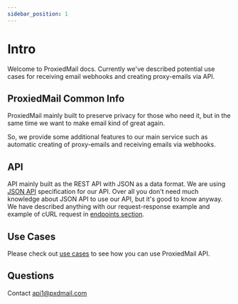 ```yaml
---
sidebar_position: 1
---
```


# Intro

Welcome to ProxiedMail docs. Currently we've described potential use cases for receiving email webhooks and creating proxy-emails via API.

## ProxiedMail Common Info

ProxiedMail mainly built to preserve privacy for those who need it, but in the same time we want to make email kind of great again.

So, we provide some additional features to our main service such as automatic creating of proxy-emails and receiving emails via webhooks.

## API

API mainly built as the REST API with JSON as a data format. We are using [JSON API](https://jsonapi.org/) specification for our API.
Over all you don't need much knowledge about JSON API to use our API, but it's good to know anyway. 
We have described anything with our request-response example and example of cURL request in [endpoints section](/docs/category/http-endpoints).

## Use Cases

Please check out  [use cases](/docs/category/use-cases) to see how you can use ProxiedMail API.

## Questions

Contact api1@pxdmail.com